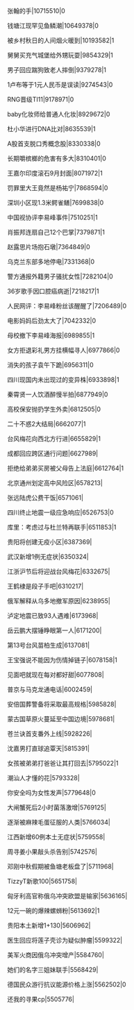 张翰的手|10715510|0

钱塘江现罕见鱼鳞潮|10649378|0

被乡村秋日的人间烟火暖到|10193582|1

舅舅买充气城堡给外甥玩耍|9854329|1

男子回应踹狗致老人摔倒|9379278|1

1卢布等于1元人民币是误读|9274543|0

RNG晋级TI11|9178971|0

baby化妆师给普通人化妆|8929672|0

杜小华进行DNA比对|8635539|1

A股首支脱口秀概念股|8330338|0

长期嚼槟榔的危害有多大|8310401|0

王嘉尔印度滚石9月封面|8071972|1

罚罪里大王竟然是杨祐宁|7868594|0

深圳小区现1.3米鳄雀鳝|7699838|0

中国视协评李易峰事件|7510251|1

肖振邦连扇自己12个巴掌|7379871|1

赵露思片场抱石墩|7364849|0

乌克兰东部多地停电|7331368|0

警方通报外籍男子骚扰女性|7282104|0

36岁歌手因口腔癌病逝|7218217|1

人民网评：李易峰粉丝该醒醒了|7206489|0

电影妈妈后劲太大了|7042332|0

母校撤下李易峰海报|6989855|1

女方拒退彩礼男方挂横幅寻人|6977866|0

消失的孩子袁午下跪|6956311|0

四川现国内未出现过的变异株|6933898|1

秦霄贤一人饮酒醉慢半拍|6877949|0

高校保安抛扔学生外卖|6812505|0

二十不惑2大结局|6662077|1

台风梅花向西北方行进|6655829|1

成都回应跨区通行问题|6627989|

拒绝给弟弟买房被父母告上法庭|6612764|1

北京通州划定高中风险区|6578213|

张远陆虎公费干饭|6571061|

四川终止地震一级应急响应|6526753|0

库里：考虑过与杜兰特再联手|6511853|1

贵阳将创建无疫小区|6387369|

武汉新增1例无症状|6350324|

江浙沪节后将迎战台风梅花|6332675|

王鹤棣是段子手吧|6310217|

俄军解释从乌多地撤军原因|6238955|

泸定地震已致93人遇难|6173968|

岳云鹏大摆锤睁眼第一人|6171200|

第13号台风苗柏生成|6137081|

王宝强说不能因为伤情掉链子|6078158|1

见面吧就现在每对都好甜|6077808|

普京与马克龙通电话|6002459|

安倍国葬警备将采取最高规格|5985828|

蒙古国草原火蔓延至中国边境|5978681|

苍兰诀首支番外上线|5928226|

沈嘉男打直球追覃天|5815391|

女孩被弟弟打爸爸让其打回去|5795022|1

潮汕人才懂的花|5793328|

你安全吗为女性发声|5779648|0

大闸蟹死后2小时菌落激增|5769125|

逐渐被麻辣毛蛋征服的人类|5766034|

江西新增60例本土无症状|5759558|

周寻姜小果敲头杀告别|5742576|

邓刚中秋假期被鱼塘老板盘了|5711968|

TizzyT新歌100|5651758|

匈牙利高官称俄乌冲突欧盟是输家|5636165|

12元一碗的爆辣螺蛳粉|5613692|1

贵阳本土新增1+130|5606962|

医生回应将莲子壳诊为疑似肿瘤|5599322|

美军火商因俄乌冲突增产|5584760|

她们的名字三姐妹联手|5568429|

德国民众游行抗议能源价格上涨|5562502|0

还我的寻果cp|5505776|


